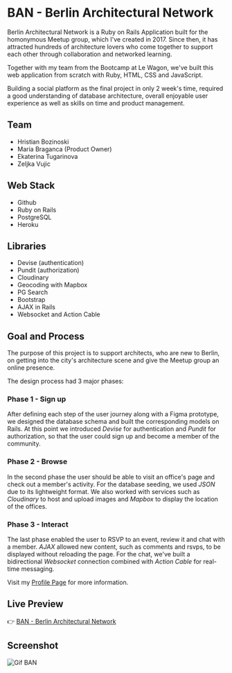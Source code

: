 # BAN - Berlin Architectural Network

Berlin Architectural Network is a Ruby on Rails Application built for the homonymous Meetup group, which I've created in 2017. Since then, it has attracted hundreds of architecture lovers who come together to support each other through collaboration and networked learning.

Together with my team from the Bootcamp at Le Wagon, we've built this web application from scratch with Ruby, HTML, CSS and JavaScript.

Building a social platform as the final project in only 2 week's time, required a good understanding of database architecture, overall enjoyable user experience as well as skills on time and product management.

## Team
* Hristian Bozinoski
* Maria Braganca (Product Owner)
* Ekaterina Tugarinova
* Zeljka Vujic

## Web Stack
* Github
* Ruby on Rails
* PostgreSQL
* Heroku

## Libraries
* Devise (authentication)
* Pundit (authorization)
* Cloudinary
* Geocoding with Mapbox
* PG Search
* Bootstrap
* AJAX in Rails
* Websocket and Action Cable

## Goal and Process
The purpose of this project is to support architects, who are new to Berlin, on getting into the city's architecture scene and give the Meetup group an online presence.

The design process had 3 major phases:

### Phase 1 - Sign up
After defining each step of the user journey along with a Figma prototype, we designed the database schema and built the corresponding models on Rails. At this point we introduced *Devise* for authentication and *Pundit* for authorization, so that the user could sign up and become a member of the community.

### Phase 2 - Browse
In the second phase the user should be able to visit an office's page and check out a member's activity. For the database seeding, we used *JSON* due to its lightweight format. We also worked with services such as *Cloudinary* to host and upload images and *Mapbox* to display the location of the offices.

### Phase 3 - Interact
The last phase enabled the user to RSVP to an event, review it and chat with a member. *AJAX* allowed new content, such as comments and rsvps, to be displayed without reloading the page. For the chat, we've built a bidirectional *Websocket* connection combined with *Action Cable* for real-time messaging.

Visit my [Profile Page](https://mariabraganca.github.io/profile/pr_berlinarchnet.html) for more information.

## Live Preview
👉 [BAN - Berlin Architectural Network](https://berlinarchnet.herokuapp.com/)

## Screenshot
![Gif BAN](https://res.cloudinary.com/db5jh0zwo/image/upload/v1602153509/profile/ban-cover.jpg)
